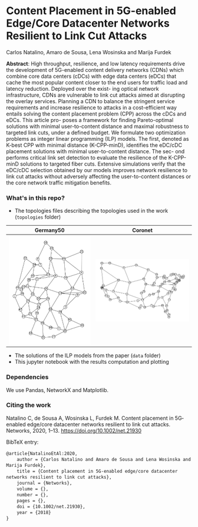 # Content Placement in 5G-enabled Edge/Core Datacenter Networks Resilient to Link Cut Attacks
Carlos Natalino, Amaro de Sousa, Lena Wosinska and Marija Furdek

**Abstract**: High throughput, resilience, and low latency requirements drive the development of 5G-enabled content delivery networks (CDNs) which combine core data centers (cDCs) with edge data centers (eDCs) that cache the most popular content closer to the end users for traffic load and latency reduction. Deployed over the exist- ing optical network infrastructure, CDNs are vulnerable to link cut attacks aimed at disrupting the overlay services. Planning a CDN to balance the stringent service requirements and increase resilience to attacks in a cost-efficient way entails solving the content placement problem (CPP) across the cDCs and eDCs. This article pro- poses a framework for finding Pareto-optimal solutions with minimal user-to-content distance and maximal robustness to targeted link cuts, under a defined budget. We formulate two optimization problems as integer linear programming (ILP) models. The first, denoted as K-best CPP with minimal distance (K-CPP-minD), identifies the eDC/cDC placement solutions with minimal user-to-content distance. The sec- ond performs critical link set detection to evaluate the resilience of the K-CPP-minD solutions to targeted fiber cuts. Extensive simulations verify that the eDC/cDC selection obtained by our models improves network resilience to link cut attacks without adversely affecting the user-to-content distances or the core network traffic mitigation benefits.

### What's in this repo?

- The topologies files describing the topologies used in the work (`topologies` folder)

| Germany50             |  Coronet |
:-------------------------:|:-------------------------:
![Germany50](./figures/Germany50_original.svg)  |  ![Coronet Conus](./figures/Coronet_original.svg)
- The solutions of the ILP models from the paper (`data` folder)
- This jupyter notebook with the results computation and plotting

### Dependencies

We use Pandas, NetworkX and Matplotlib.

### Citing the work

Natalino C, de Sousa A, Wosinska L, Furdek  M. Content placement in 5G‐enabled edge/core datacenter networks resilient to link cut attacks. Networks, 2020, 1–13. https://doi.org/10.1002/net.21930

BibTeX entry:

```
@article{NatalinoEtAl:2020,
    author = {Carlos Natalino and Amaro de Sousa and Lena Wosinska and Marija Furdek},
    title = {Content placement in 5G‐enabled edge/core datacenter networks resilient to link cut attacks},
    journal = {Networks},
    volume = {},
    number = {},
    pages = {},
    doi = {10.1002/net.21930},
    year = {2018}
}
```
